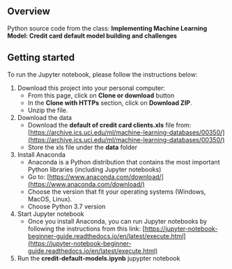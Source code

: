 ## Overview

Python source code from the class: **Implementing Machine Learning Model: Credit card default model building and challenges**

## Getting started

To run the Jupyter notebook, please follow the instructions below:
1. Download this project into your personal computer:
	* From this page, click on  **Clone or download** button
	* In the **Clone with HTTPs** section, click on **Download ZIP**.
	* Unzip the file.
2. Download the data
	* Download the **default of credit card clients.xls** file from: [https://archive.ics.uci.edu/ml/machine-learning-databases/00350/](https://archive.ics.uci.edu/ml/machine-learning-databases/00350/)
	* Store the xls file under the **data** folder 
2. Install Anaconda
	* Anaconda is a Python distribution that contains the most important Python libraries (including Jupyter notebooks)
	* Go to: [https://www.anaconda.com/download/](https://www.anaconda.com/download/)
	* Choose the version that fit your operating systems (Windows, MacOS, Linux).
	* Choose Python 3.7 version
3. Start Jupyter notebook
	* Once you install Anaconda, you can run Jupyter notebooks by following the instructions from this link: [https://jupyter-notebook-beginner-guide.readthedocs.io/en/latest/execute.html](https://jupyter-notebook-beginner-guide.readthedocs.io/en/latest/execute.html)
4. Run the **credit-default-models.ipynb** jupypter notebook



